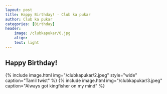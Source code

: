 ```yaml
---
layout: post
title: Happy Birthday! - Club ka pukar
author: Club ka pukar
categories: [Birthday]
header:
    image: /clubkapukar/0.jpg
    align:
    text: light
---
```


## Happy Birthday!

{% include image.html img="/clubkapukar/2.jpeg" style="wide" caption="Tamil twist" %}
{% include image.html img="/clubkapukar/3.jpeg" caption="Always got kingfisher on my mind" %}
